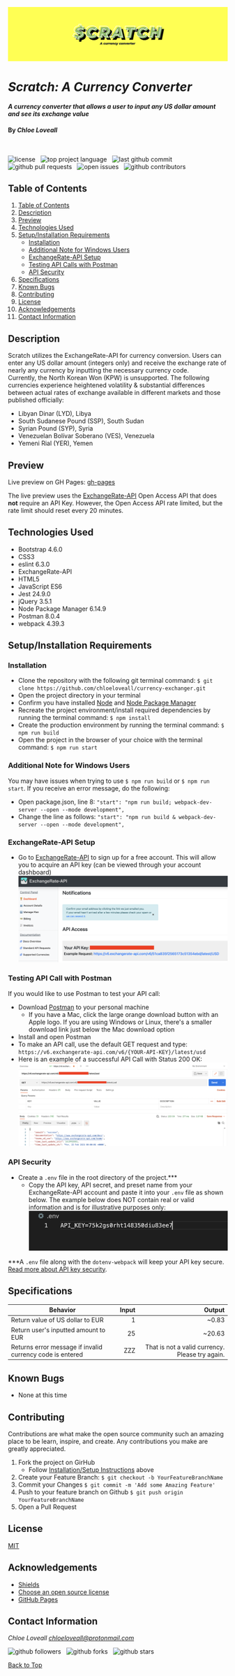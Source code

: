 ![image of Scratch webpage header](src/assets/images/scratch-header.png)

# _Scratch: A Currency Converter_

#### _A currency converter that allows a user to input any US dollar amount and see its exchange value_

#### By _**Chloe Loveall**_
<br>

![license](https://img.shields.io/github/license/chloeloveall/currency-exchanger?color=blue&style=flat-square) &nbsp; ![top project language](https://img.shields.io/github/languages/top/chloeloveall/currency-exchanger?style=flat-square) &nbsp; ![last github commit](https://img.shields.io/github/last-commit/chloeloveall/currency-exchanger?style=flat-square) &nbsp; ![github pull requests](https://img.shields.io/github/issues-pr/chloeloveall/currency-exchanger?style=flat-square) &nbsp; ![open issues](https://img.shields.io/github/issues-raw/chloeloveall/currency-exchanger?style=flat-square) &nbsp; ![github contributors](https://img.shields.io/github/contributors/chloeloveall/currency-exchanger?color=brightgreen&style=flat-square)

## Table of Contents

1. [Table of Contents](#table-of-contents)
2. [Description](#description)
3. [Preview](#preview)
4. [Technologies Used](#technologies-used)
5. [Setup/Installation Requirements](#setup/installation-requirements)
    * [Installation](#installation)
    * [Additional Note for Windows Users](#additional-note-for-windows-users)
    * [ExchangeRate-API Setup](#exchangerate-api-setup)
    * [Testing API Calls with Postman](#testing-api-calls-with-postman)
    * [API Security](#api-security)
6. [Specifications](#specifications)
7. [Known Bugs](#known-bugs)
8. [Contributing](#contributing)
9. [License](#license)
10. [Acknowledgements](#acknowledgements)
11. [Contact Information](#contact-information)

## Description

Scratch utilizes the ExchangeRate-API for currency conversion. Users can enter any US dollar amount (integers only) and receive the exchange rate of nearly any currency by inputting the necessary currency code. 
<br>
Currently, the North Korean Won (KPW) is unsupported. The following currencies experience heightened volatility & substantial differences between actual rates of exchange available in different markets and those published officially: 

* Libyan Dinar (LYD), Libya
* South Sudanese Pound (SSP), South Sudan
* Syrian Pound (SYP), Syria
* Venezuelan Bolívar Soberano (VES), Venezuela
* Yemeni Rial (YER), Yemen

## Preview

Live preview on GH Pages: [gh-pages](https://chloeloveall.github.io/currency-exchanger/)

The live preview uses the [ExchangeRate-API](https://www.exchangerate-api.com/) Open Access API that does **not** require an API Key. However, the Open Access API rate limited, but the rate limit should reset every 20 minutes. 

## Technologies Used

* Bootstrap 4.6.0
* CSS3
* eslint 6.3.0
* ExchangeRate-API
* HTML5
* JavaScript ES6
* Jest 24.9.0
* jQuery 3.5.1
* Node Package Manager 6.14.9
* Postman 8.0.4
* webpack 4.39.3

## Setup/Installation Requirements

### Installation
* Clone the repository with the following git terminal command: ```$ git clone https://github.com/chloeloveall/currency-exchanger.git```
* Open the project directory in your terminal
* Confirm you have installed [Node](https://nodejs.org/en/download/) and [Node Package Manager](https://www.npmjs.com/get-npm)
* Recreate the project environment/install required dependencies by running the terminal command: ```$ npm install```
* Create the production environment by running the terminal command: ```$ npm run build```
* Open the project in the browser of your choice with the terminal command: ```$ npm run start```

### Additional Note for Windows Users
You may have issues when trying to use ```$ npm run build``` or ```$ npm run start```. If you receive an error message, do the following:
  * Open package.json, line 8: ```"start": "npm run build; webpack-dev-server --open --mode development",```
  * Change the line as follows: ```"start": "npm run build & webpack-dev-server --open --mode development",```

### ExchangeRate-API Setup 
* Go to [ExchangeRate-API](https://www.exchangerate-api.com/) to sign up for a free account. This will allow you to acquire an API key (can be viewed through your account dashboard)
  ![ExchangeRate-API Dashboard Example](src/assets/images/api-dashboard.png)

### Testing API Call with Postman
If you would like to use Postman to test your API call:
* Download [Postman](https://www.postman.com/downloads/) to your personal machine
    * If you have a Mac, click the large orange download button with an Apple logo. If you are using Windows or Linux, there's a smaller download link just below the Mac download option
* Install and open Postman
* To make an API call, use the default GET request and type: ```https://v6.exchangerate-api.com/v6/{YOUR-API-KEY}/latest/usd```
* Here is an example of a successful API Call with Status 200 OK:
![Postman Example](src/assets/images/postman-example.png)

### API Security  
* Create a ```.env``` file in the root directory of the project.***
  * Copy the API key, API secret, and preset name from your ExchangeRate-API account and paste it into your ```.env``` file as shown below. The example below does NOT contain real or valid information and is for illustrative purposes only: 
  ![.env Example](src/assets/images/env-example.png)

***A ```.env``` file along with the ```dotenv-webpack``` will keep your API key secure. [Read more about API key security](https://www.learnhowtoprogram.com/intermediate-javascript/asynchrony-and-apis/managing-api-keys).

## Specifications

| Behavior                                                         | Input  | Output  |
| ---------------------------------------------------------------- | -----: | ------: |
| Return value of US dollar to EUR                                 |  1     | ~0.83   |
| Return user's inputted amount to EUR                             |  25    | ~20.63  |
| Returns error message if invalid currency code is entered        | ZZZ    | That is not a valid currency. Please try again. |

## Known Bugs

* None at this time

## Contributing

Contributions are what make the open source community such an amazing place to be learn, inspire, and create. Any contributions you make are greatly appreciated.

1. Fork the project on GirHub
    * Follow [Installation/Setup Instructions](#setup/installation-requirements) above
2. Create your Feature Branch: ```$ git checkout -b YourFeatureBranchName```
3. Commit your Changes ```$ git commit -m 'Add some Amazing Feature'```
4. Push to your feature branch on Github ```$ git push origin YourFeatureBranchName```
5. Open a Pull Request

## License

[MIT](LICENSE.md)

## Acknowledgements

* [Shields](https://shields.io/)
* [Choose an open source license](https://choosealicense.com/)
* [GitHub Pages](https://pages.github.com/)

## Contact Information

_Chloe Loveall <chloeloveall@protonmail.com>_

![github followers](https://img.shields.io/github/followers/chloeloveall?style=social) &nbsp; ![github forks](https://img.shields.io/github/forks/chloeloveall/currency-exchanger?label=Forks&style=social) &nbsp; ![github stars](https://img.shields.io/github/stars/chloeloveall/currency-exchanger?style=social)

[Back to Top](#table-of-contents)
